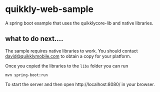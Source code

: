 # quikkly-web-sample
A spring boot example that uses the quikklycore-lib and native libraries.

## what to do next....
The sample requires native libraries to work. You should contact david@quikklymobile.com to obtain a copy for your platform.

Once you copied the libraries to the `libs` folder you can run

```mvn spring-boot:run```

To start the server and then open http://localhost:8080/ in your browser.
